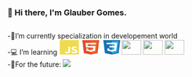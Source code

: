 ### 👋 Hi there, I'm Glauber Gomes.
##
<div>
-🚀I’m currently specialization in developement world<br>
-💻 I’m  learning <img "alt="Js" height="30" width="40"src="https://raw.githubusercontent.com/devicons/devicon/master/icons/javascript/javascript-plain.svg"> <img  alt="HTML" height="30" width="40" src="https://raw.githubusercontent.com/devicons/devicon/master/icons/html5/html5-original.svg"> <img alt="CSS" height="30" width="40" src="https://raw.githubusercontent.com/devicons/devicon/master/icons/css3/css3-original.svg"><img height="30" width="40" src="https://cdn.jsdelivr.net/gh/devicons/devicon/icons/react/react-original.svg" /> <img height="30" width="40" src="https://cdn.jsdelivr.net/gh/devicons/devicon/icons/python/python-original.svg" /> <img height="30" width="40"src="https://cdn.jsdelivr.net/gh/devicons/devicon/icons/nodejs/nodejs-original.svg" /><br>
-🌱For the future: <img src="https://cdn.jsdelivr.net/gh/devicons/devicon/icons/nextjs/nextjs-original-wordmark.svg" />
</div>
